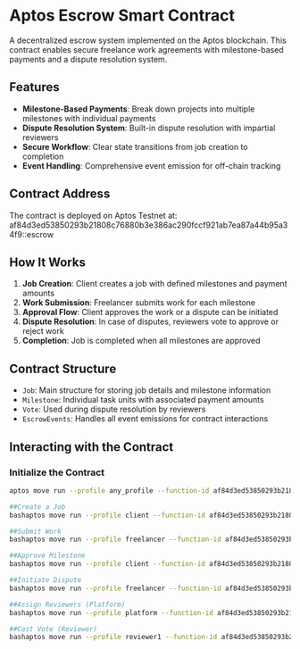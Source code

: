 # Aptos Escrow Smart Contract

A decentralized escrow system implemented on the Aptos blockchain. This contract enables secure freelance work agreements with milestone-based payments and a dispute resolution system.

## Features

- **Milestone-Based Payments**: Break down projects into multiple milestones with individual payments
- **Dispute Resolution System**: Built-in dispute resolution with impartial reviewers 
- **Secure Workflow**: Clear state transitions from job creation to completion
- **Event Handling**: Comprehensive event emission for off-chain tracking

## Contract Address

The contract is deployed on Aptos Testnet at: af84d3ed53850293b21808c76880b3e386ac290fccf921ab7ea87a44b95a34f9::escrow

## How It Works

1. **Job Creation**: Client creates a job with defined milestones and payment amounts
2. **Work Submission**: Freelancer submits work for each milestone
3. **Approval Flow**: Client approves the work or a dispute can be initiated
4. **Dispute Resolution**: In case of disputes, reviewers vote to approve or reject work
5. **Completion**: Job is completed when all milestones are approved

## Contract Structure

- `Job`: Main structure for storing job details and milestone information
- `Milestone`: Individual task units with associated payment amounts
- `Vote`: Used during dispute resolution by reviewers
- `EscrowEvents`: Handles all event emissions for contract interactions

## Interacting with the Contract

### Initialize the Contract

```bash
aptos move run --profile any_profile --function-id af84d3ed53850293b21808c76880b3e386ac290fccf921ab7ea87a44b95a34f9::escrow::init_events

##Create a Job
bashaptos move run --profile client --function-id af84d3ed53850293b21808c76880b3e386ac290fccf921ab7ea87a44b95a34f9::escrow::create_job --args address:freelancer_address vector<u64>:"100,200,300" address:platform_address u64:3

##Submit Work
bashaptos move run --profile freelancer --function-id af84d3ed53850293b21808c76880b3e386ac290fccf921ab7ea87a44b95a34f9::escrow::submit_work --args address:client_address u64:0 vector<u8>:"evidence_url"

##Approve Milestone
bashaptos move run --profile client --function-id af84d3ed53850293b21808c76880b3e386ac290fccf921ab7ea87a44b95a34f9::escrow::approve_milestone

##Initiate Dispute
bashaptos move run --profile freelancer --function-id af84d3ed53850293b21808c76880b3e386ac290fccf921ab7ea87a44b95a34f9::escrow::start_dispute --args address:client_address u64:0

##Assign Reviewers (Platform)
bashaptos move run --profile platform --function-id af84d3ed53850293b21808c76880b3e386ac290fccf921ab7ea87a44b95a34f9::escrow::assign_reviewers --args address:client_address u64:0 "vector<address>:reviewer1,reviewer2,reviewer3,reviewer4,reviewer5"

##Cast Vote (Reviewer)
bashaptos move run --profile reviewer1 --function-id af84d3ed53850293b21808c76880b3e386ac290fccf921ab7ea87a44b95a34f9::escrow::cast_vote --args address:client_address u64:0 u8:1
